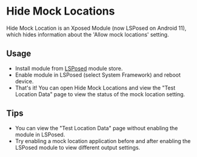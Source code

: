 # Hide Mock Locations
Hide Mock Location is an Xposed Module (now LSPosed on Android 11), which hides information about the 'Allow mock locations' setting.

## Usage
* Install module from [LSPosed](https://github.com/LSPosed/LSPosed) module store.
* Enable module in LSPosed (select System Framework) and reboot device.
* That's it! You can open Hide Mock Locations and view the "Test Location Data" page to view the status of the mock location setting.

## Tips
* You can view the "Test Location Data" page without enabling the module in LSPosed.
* Try enabling a mock location application before and after enabling the LSPosed module to view different output settings.
